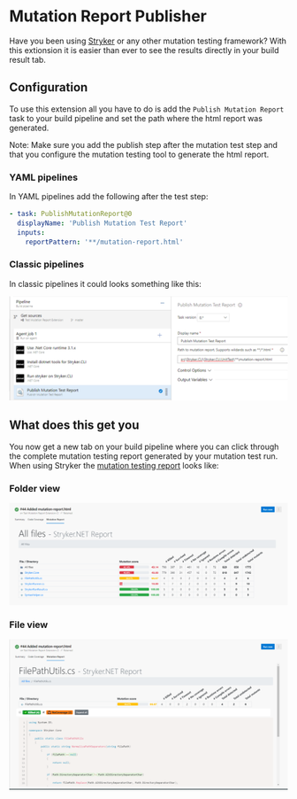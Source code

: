 # Mutation Report Publisher

Have you been using [Stryker](https://stryker-mutator.io) or any other mutation testing framework? With this extionsion it is easier than ever to see the results directly in your build result tab.

## Configuration

To use this extension all you have to do is add the `Publish Mutation Report` task to your build pipeline and set the path where the html report was generated.

Note: Make sure you add the publish step after the mutation test step and that you configure the mutation testing tool to generate the html report.

### YAML pipelines

In YAML pipelines add the following after the test step:

```YAML
- task: PublishMutationReport@0
  displayName: 'Publish Mutation Test Report'
  inputs:
    reportPattern: '**/mutation-report.html'
```

### Classic pipelines

In classic pipelines it could looks something like this:

<!-- ![Classic pipelines task example](https://raw.githubusercontent.com/stryker-mutator/azure-devops-mutationreport-publisher/master/docs/images/classic-task-setup.png "Classic pipelines task example") replace below with this before master-->

![Classic pipelines task example](https://raw.githubusercontent.com/stryker-mutator/azure-devops-mutationreport-publisher/prepare-public-release/docs/images/classic-task-setup.png "Classic pipelines task example")

## What does this get you

You now get a new tab on your build pipeline where you can click through the complete mutation testing report generated by your mutation test run. When using Stryker the [mutation testing report](https://github.com/stryker-mutator/mutation-testing-elements) looks like:

### Folder view

![Folder view](https://raw.githubusercontent.com/stryker-mutator/azure-devops-mutationreport-publisher/master/docs/images/folder-view.png "Folder view")

### File view

![File view](https://raw.githubusercontent.com/stryker-mutator/azure-devops-mutationreport-publisher/master/docs/images/file-view.png "File view")
